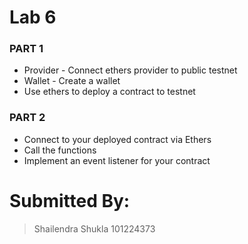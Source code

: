 # Lab 6 

### PART 1
- Provider - Connect ethers provider to public testnet
- Wallet  - Create a wallet 
- Use ethers to deploy a contract to testnet

### PART 2
- Connect to your deployed contract via Ethers 
- Call the functions 
- Implement an event listener for your contract


# Submitted By:
> Shailendra Shukla
> 101224373
